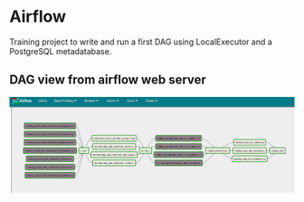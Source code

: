 # Airflow 
Training project to write and run a first DAG using LocalExecutor and a PostgreSQL metadatabase.


## DAG view from airflow web server

![alt](airflow.PNG)